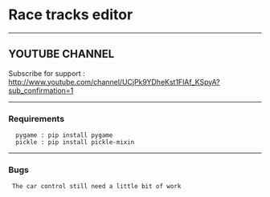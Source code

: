 # Race tracks editor
---
## YOUTUBE CHANNEL
 Subscribe for support : http://www.youtube.com/channel/UCjPk9YDheKst1FlAf_KSpyA?sub_confirmation=1

---
### Requirements
      pygame : pip install pygame
      pickle : pip install pickle-mixin
---
### Bugs
     The car control still need a little bit of work


